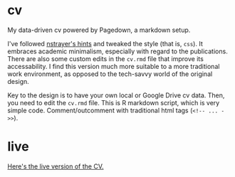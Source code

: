 # cv
My data-driven cv powered by Pagedown, a markdown setup.

I've followed [nstrayer's hints](https://github.com/nstrayer/datadrivencv) and tweaked the style (that is, `css`). It embraces academic minimalism, especially with regard to the publications. There are also some custom edits in the `cv.rmd` file that improve its accessability. I find this version much more suitable to a more traditional work environment, as opposed to the tech-savvy world of the original design.

Key to the design is to have your own local or Google Drive cv data. Then, you need to edit the `cv.rmd` file. This is R markdown script, which is very simple code. Comment/outcomment with traditional html tags (`<!-- ... ->>`).

# live
[Here's the live version of the CV.](https://hightech-am-ende.de/cv.html)

